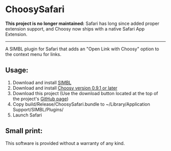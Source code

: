 # ChoosySafari

**This project is no longer maintained:** Safari has long since added proper extension support, and Choosy now ships with a native Safari App Extension.

---

A SIMBL plugin for Safari that adds an "Open Link with Choosy" option to the context menu for links.

## Usage:

1. Download and install [SIMBL](http://www.culater.net/software/SIMBL/SIMBL.php)
2. Download and install [Choosy version 0.9.1 or later](http://www.choosyosx.com/releases/latest)
3. Download this project (Use the download button located at the top of the project's [GitHub page](http://github.com/georgebrock/choosy-safari/tree/master))
4. Copy build/Release/ChoosySafari.bundle to ~/Library/Application Support/SIMBL/Plugins/
6. Launch Safari

## Small print:

This software is provided without a warranty of any kind.

